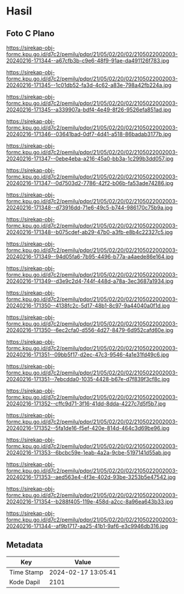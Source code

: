 # Hasil

## Foto C Plano

https://sirekap-obj-formc.kpu.go.id/d7c2/pemilu/pdpr/21/05/02/20/02/2105022002003-20240216-171344--a67cfb3b-c9e6-48f9-91ae-da491126f783.jpg

https://sirekap-obj-formc.kpu.go.id/d7c2/pemilu/pdpr/21/05/02/20/02/2105022002003-20240216-171345--1c01db52-fa3d-4c62-a83e-798a42fb224a.jpg

https://sirekap-obj-formc.kpu.go.id/d7c2/pemilu/pdpr/21/05/02/20/02/2105022002003-20240216-171345--a339907a-bdf4-4e49-8f26-9526efa851ad.jpg

https://sirekap-obj-formc.kpu.go.id/d7c2/pemilu/pdpr/21/05/02/20/02/2105022002003-20240216-171346--03641bad-0df7-4d41-a518-86badab3177b.jpg

https://sirekap-obj-formc.kpu.go.id/d7c2/pemilu/pdpr/21/05/02/20/02/2105022002003-20240216-171347--0ebe4eba-a216-45a0-bb3a-1c299b3dd057.jpg

https://sirekap-obj-formc.kpu.go.id/d7c2/pemilu/pdpr/21/05/02/20/02/2105022002003-20240216-171347--0d7503d2-7786-42f2-b06b-fa53ade74286.jpg

https://sirekap-obj-formc.kpu.go.id/d7c2/pemilu/pdpr/21/05/02/20/02/2105022002003-20240216-171348--d73916dd-71e6-49c5-b744-986170c75b9a.jpg

https://sirekap-obj-formc.kpu.go.id/d7c2/pemilu/pdpr/21/05/02/20/02/2105022002003-20240216-171348--b075cdef-ab29-47b0-a3fb-e8b4c22327c5.jpg

https://sirekap-obj-formc.kpu.go.id/d7c2/pemilu/pdpr/21/05/02/20/02/2105022002003-20240216-171349--94d05fa6-7b95-4496-b77a-a4aede86e164.jpg

https://sirekap-obj-formc.kpu.go.id/d7c2/pemilu/pdpr/21/05/02/20/02/2105022002003-20240216-171349--d3e9c2d4-744f-448d-a78a-3ec3687a1934.jpg

https://sirekap-obj-formc.kpu.go.id/d7c2/pemilu/pdpr/21/05/02/20/02/2105022002003-20240216-171350--4138fc2c-5d17-48b1-8c97-9a44040a0f1d.jpg

https://sirekap-obj-formc.kpu.go.id/d7c2/pemilu/pdpr/21/05/02/20/02/2105022002003-20240216-171350--6ec2cfa0-d556-4d27-8479-6d952cafd60e.jpg

https://sirekap-obj-formc.kpu.go.id/d7c2/pemilu/pdpr/21/05/02/20/02/2105022002003-20240216-171351--09bb5f17-d2ec-47c3-9546-4a1e31fd49c6.jpg

https://sirekap-obj-formc.kpu.go.id/d7c2/pemilu/pdpr/21/05/02/20/02/2105022002003-20240216-171351--7ebcdda0-1035-4428-b67e-d7f839f3cf8c.jpg

https://sirekap-obj-formc.kpu.go.id/d7c2/pemilu/pdpr/21/05/02/20/02/2105022002003-20240216-171352--cffc9d71-3f16-41dd-8dda-4227c7d5f5b7.jpg

https://sirekap-obj-formc.kpu.go.id/d7c2/pemilu/pdpr/21/05/02/20/02/2105022002003-20240216-171352--5fa1de16-f5ef-420e-814d-464c3d69be96.jpg

https://sirekap-obj-formc.kpu.go.id/d7c2/pemilu/pdpr/21/05/02/20/02/2105022002003-20240216-171353--6bcbc59e-1eab-4a2a-9cbe-5197141d55ab.jpg

https://sirekap-obj-formc.kpu.go.id/d7c2/pemilu/pdpr/21/05/02/20/02/2105022002003-20240216-171353--aed563e4-4f3e-402d-93be-3253b5e47542.jpg

https://sirekap-obj-formc.kpu.go.id/d7c2/pemilu/pdpr/21/05/02/20/02/2105022002003-20240216-171354--b288f405-119e-458d-a2cc-8a96ea643b33.jpg

https://sirekap-obj-formc.kpu.go.id/d7c2/pemilu/pdpr/21/05/02/20/02/2105022002003-20240216-171344--af9b1717-aa25-41b1-9af6-e3c9946db316.jpg


## Metadata

| Key        | Value               |
| ---------- | ------------------- |
| Time Stamp | 2024-02-17 13:05:41 |
| Kode Dapil | 2101                |



